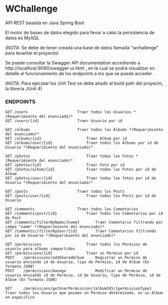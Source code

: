 # WChallenge

API REST basada en Java Spring Boot

El motor de bases de datos elegido para llevar a cabo la persistencia de datos es MySQL 

(*NOTA*: Se debe de tener creada una base de datos llamada "wchallenge" para levantar el proyecto)

Se puede consultar la Swagger API documentation accediendo a http://localhost:9090/swagger-ui.html , en la cual se podrá visualizar en detalle el funcionamiento de los endpoints a los que se puede acceder.

(*NOTA*: Para ejecutar los Unit Test se debe añadir al build path del proyecto, la libreria JUnit 4)

### ENDPOINTS

```
GET	/users				        Traer todos los Usuarios *(Requerimiento del enunciado)*
GET	/users/{id}			        Traer Usuario por id

GET	/albums				        Traer todos los Albums *(Requerimiento del enunciado)*
GET	/albums/{id}			        Traer Album por id
GET	/albums/user/{id}		        Traer todos los Albums por id de Usuario *(Requerimiento del enunciado)*

GET	/photos			            	Traer todas las Fotos *(Requerimiento del enunciado)*
GET	/photos/{id}			        Traer Foto por id
GET	/photos/album/{id}		        Traer todas las Fotos por id de Album
GET	/photos/user/{id}		        Traer todas las fotos por id de Usuario *(Requerimiento del enunciado)*
			
GET	/posts				        Traer todos los Posts
GET	/posts/user/{id}		        Traer todos los Posts por id de Usuario
			
GET	/comments			        Traer todos los Comentarios
GET	/comments/post/{id}		        Traer todos los Comentarios por id de Post
GET	/comments/filterByName/{name}		Traer Comentario filtrando por campo "name" *(Requerimiento del enunciado)*
GET	/comments//filterByUser/{id}		Traer Comentarios filtrando por id de Usuario *(Requerimiento del enunciado)*

GET	/permissions			        Traer todos los Permisos de usuario para albums compartidos
GET	/permissions/{id}		        Traer un Permiso por id
POST 	/permissions/addSharedAlbum		Registrar un Permiso de usuario enviando id de Usuario, tipo de Permiso, id de Album (En formato JSON)
POST 	/permissions/manage		    	Modificar un Permiso de usuario enviando id de Permiso, id de Usuario, tipo de Permiso, id de Album (En formato JSON)

GET 	/permissions/getUserPermission/{albumId}/{permissionType}	Traer todos los Usuario que poseen un Permiso determinado, en un Album en especifico
```
